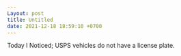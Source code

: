 ```yaml
---
Layout: post
title: Untitled
date: 2021-12-18 18:59:10 +0700
---
```

Today I Noticed; USPS vehicles do not have a license plate.